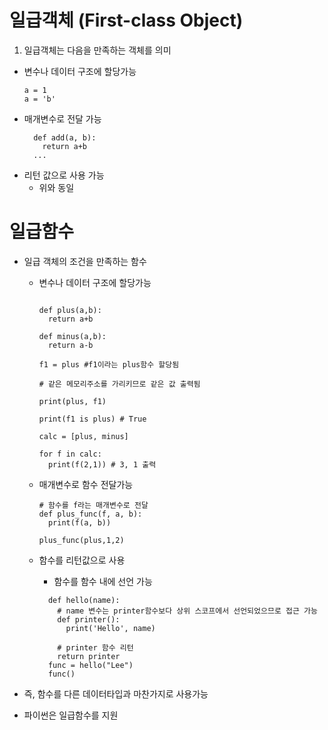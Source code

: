 # 일급객체 (First-class Object)

1. 일급객체는 다음을 만족하는 객체를 의미

- 변수나 데이터 구조에 할당가능
  ```
  a = 1
  a = 'b'
  ```
- 매개변수로 전달 가능
  ```
    def add(a, b):
      return a+b
    ...
  ```
- 리턴 값으로 사용 가능<br>
  - 위와 동일

# 일급함수

- 일급 객체의 조건을 만족하는 함수

  - 변수나 데이터 구조에 할당가능

    ```

    def plus(a,b):
      return a+b

    def minus(a,b):
      return a-b

    f1 = plus #f1이라는 plus함수 할당됨

    # 같은 메모리주소를 가리키므로 같은 값 출력됨

    print(plus, f1)

    print(f1 is plus) # True

    calc = [plus, minus]

    for f in calc:
      print(f(2,1)) # 3, 1 출력

    ```

  - 매개변수로 함수 전달가능

    ```
    # 함수를 f라는 매개변수로 전달
    def plus_func(f, a, b):
      print(f(a, b))

    plus_func(plus,1,2)
    ```

  - 함수를 리턴값으로 사용

    - 함수를 함수 내에 선언 가능

    ```
      def hello(name):
        # name 변수는 printer함수보다 상위 스코프에서 선언되었으므로 접근 가능
        def printer():
          print('Hello', name)

        # printer 함수 리턴
        return printer
      func = hello("Lee")
      func()
    ```

- 즉, 함수를 다른 데이터타입과 마찬가지로 사용가능
- 파이썬은 일급함수를 지원
